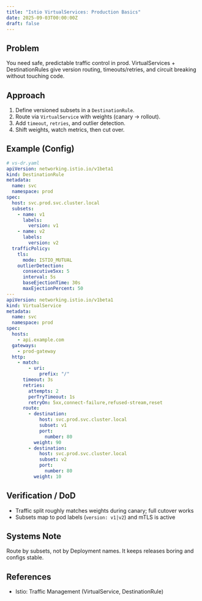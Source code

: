 ```yaml
---
title: "Istio VirtualServices: Production Basics"
date: 2025-09-03T00:00:00Z
draft: false
---
```


## Problem

You need safe, predictable traffic control in prod. VirtualServices + DestinationRules give version routing, timeouts/retries, and circuit breaking without touching code.

## Approach

1. Define versioned subsets in a `DestinationRule`.
2. Route via `VirtualService` with weights (canary → rollout).
3. Add `timeout`, `retries`, and outlier detection.
4. Shift weights, watch metrics, then cut over.


## Example (Config)

```yaml
# vs-dr.yaml
apiVersion: networking.istio.io/v1beta1
kind: DestinationRule
metadata:
  name: svc
  namespace: prod
spec:
  host: svc.prod.svc.cluster.local
  subsets:
    - name: v1
      labels:
        version: v1
    - name: v2
      labels:
        version: v2
  trafficPolicy:
    tls:
      mode: ISTIO_MUTUAL
    outlierDetection:
      consecutive5xx: 5
      interval: 5s
      baseEjectionTime: 30s
      maxEjectionPercent: 50
---
apiVersion: networking.istio.io/v1beta1
kind: VirtualService
metadata:
  name: svc
  namespace: prod
spec:
  hosts:
    - api.example.com
  gateways:
    - prod-gateway
  http:
    - match:
        - uri:
            prefix: "/"
      timeout: 3s
      retries:
        attempts: 2
        perTryTimeout: 1s
        retryOn: 5xx,connect-failure,refused-stream,reset
      route:
        - destination:
            host: svc.prod.svc.cluster.local
            subset: v1
            port:
              number: 80
          weight: 90
        - destination:
            host: svc.prod.svc.cluster.local
            subset: v2
            port:
              number: 80
          weight: 10
```

## Verification / DoD

- Traffic split roughly matches weights during canary; full cutover works
- Subsets map to pod labels (`version: v1|v2`) and mTLS is active

## Systems Note

Route by subsets, not by Deployment names. It keeps releases boring and configs stable.

## References

- Istio: Traffic Management (VirtualService, DestinationRule)
